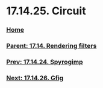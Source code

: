 # 17.14.25. Circuit

### [Home](./00-home.md)
### [Parent: 17.14. Rendering filters](./17-14-00-rendering-filters.md)
### [Prev: 17.14.24. Spyrogimp](./17-14-24-spyrogimp.md)
### [Next: 17.14.26. Gfig](./17-14-26-gfig.md)
